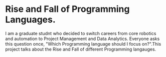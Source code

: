 # Rise and Fall of Programming Languages.
I am a graduate studnt who decided to switch careers from core robotics and automation to Project Management and Data Analytics. Everyone asks this question once, "Which Programming language should I focus on?".This project talks about the Rise and Fall of different Programming langauges. 
